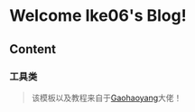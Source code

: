 # Welcome Ike06's Blog!

## Content
### 工具类


> 该模板以及教程来自于[Gaohaoyang](https://github.com/Gaohaoyang/gaohaoyang.github.io)大佬！
